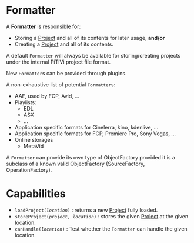 # Formatter

A **Formatter** is responsible for:

-   Storing a [Project](design/2008_design/2008_Architectural_Redesign/Project.md) and all of
    its contents for later usage, **and/or**
-   Creating a [Project](design/2008_design/2008_Architectural_Redesign/Project.md) and all of
    its contents.

A default `Formatter` will always be available for storing/creating
projects under the internal PiTiVi project file format.

New `Formatter`s can be provided through plugins.

A non-exhaustive list of potential `Formatter`s:

-   AAF, used by FCP, Avid, ...
-   Playlists:
    -   EDL
    -   ASX
    -   ...
-   Application specific formats for Cinelerra, kino, kdenlive, ...
-   Application specific formats for FCP, Premiere Pro, Sony Vegas, ...
-   Online storages
    -   MetaVid

A `Formatter` can provide its own type of ObjectFactory provided it is a
subclass of a known valid ObjectFactory (SourceFactory,
OperationFactory).

# Capabilities

-   `loadProject(`*`location`*`)` : returns a new
    [Project](design/2008_design/2008_Architectural_Redesign/Project.md) fully loaded.
-   `storeProject(`*`project`*`, `*`location`*`)` : stores the given
    [Project](design/2008_design/2008_Architectural_Redesign/Project.md) at the given location.
-   `canHandle(`*`location`*`)` : Test whether the `Formatter` can
    handle the given location.
